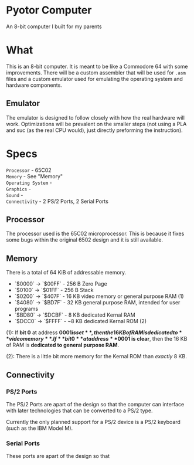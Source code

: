 # Pyotor Computer
An 8-bit computer I built for my parents

# What
This is an 8-bit computer. It is meant to be like a Commodore 64 with some improvements.
There will be a custom assembler that will be used for `.asm` files and a custom emulator used for emulating the operating system and hardware components.

## Emulator
The emulator is designed to follow closely with how the real hardware will work. Optimizations will be prevalent on the smaller steps (not using a PLA and suc (as the real CPU would), just directly preforming the instruction).

# Specs
`Processor` - 65C02<br>
`Memory` - See "Memory"<br>
`Operating System` - <br>
`Graphics` - <br>
`Sound` - <br>
`Connectivity` - 2 PS/2 Ports, 2 Serial Ports<br>

## Processor
The processor used is the 65C02 microprocessor. This is because it fixes some bugs within the original 6502 design and it is still available.

## Memory
There is a total of 64 KiB of addressable memory. <br>

<ul>
<li> `$0000` -> `$00FF` - 256 B Zero Page </li>
<li> `$0100` -> `$01FF` - 256 B Stack </li>
<li> `$0200` -> `$407F` - 16 KB video memory or general purpose RAM (1) </li>
<li> `$4080` -> `$BD7F` - 32 KB general purpose RAM, intended for user programs </li>
<li> `$BD80` -> `$DCBF` - 8 KB dedicated Kernal RAM </li>
<li> `$DCC0` -> `$FFFF` - ~8 KB dedicated Kernal ROM (2) </li>
</ul>

(1): If **bit 0** at address **$0001 is set**, then the 16 KB of RAM is dedicated to **video memory**. If **bit 0** at address **$0001 is clear**, then the 16 KB of RAM is **dedicated to general purpose RAM**.

(2): There is a little bit more memory for the Kernal ROM than *exactly* 8 KB.


## Connectivity
### PS/2 Ports
The PS/2 Ports are apart of the design so that the computer can interface with later technologies that can be converted to a PS/2 type.

Currently the only planned support for a PS/2 device is a PS/2 keyboard (such as the IBM Model M).

### Serial Ports
These ports are apart of the design so that

